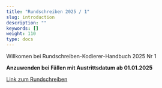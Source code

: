 ```yaml
---
title: "Rundschreiben 2025 / 1"
slug: introduction
description: ""
keywords: []
weight: 110
type: docs
---
```



Willkomen bei Rundschreiben-Kodierer-Handbuch 2025 Nr 1
  
**Anzuwenden bei Fällen mit Austrittsdatum ab 01.01.2025**
  
<a href="https://www.bfs.admin.ch/bfs/de/home/statistiken/gesundheit/nomenklaturen/medkk/instrumente-medizinische-kodierung.assetdetail.33349852.html"
   target="_blank"
   rel="noopener noreferrer">
    Link zum Rundschreiben
</a>


